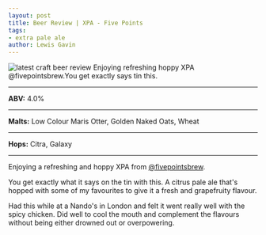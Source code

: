 ```yaml
---
layout: post
title: Beer Review | XPA - Five Points
tags:
- extra pale ale
author: Lewis Gavin
---
```


![latest craft beer review Enjoying refreshing hoppy XPA @fivepointsbrew.You get exactly says tin this.](https://instagram.fman1-1.fna.fbcdn.net/vp/a42f48cd4b141e2c3311ec46ef18205d/5C826103/t51.2885-15/sh0.08/e35/s750x750/42903580_257239628300764_950961931083096650_n.jpg?ig_cache_key=MTkxMzEzMDU0NTEyMjk3Mjk3NA%3D%3D.2)

***
**ABV:** 4.0%

***
**Malts:** Low Colour Maris Otter, Golden Naked Oats, Wheat

***
**Hops:** Citra, Galaxy

***

Enjoying a refreshing and hoppy XPA from [@fivepointsbrew](https://instagram.com/fivepointsbrew).

You get exactly what it says on the tin with this. A citrus pale ale that's hopped with some of my favourites to give it a fresh and grapefruity flavour. 

Had this while at a Nando's in London and felt it went really well with the spicy chicken. Did well to cool the mouth and complement the flavours without being either drowned out or overpowering.